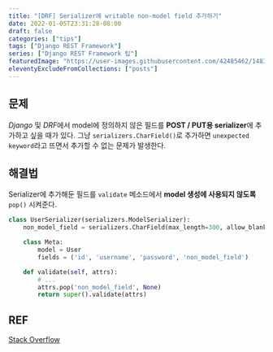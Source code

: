 ```yaml
---
title: "[DRF] Serializer에 writable non-model field 추가하기"
date: 2022-01-05T23:31:28-08:00
draft: false
categories: ["tips"]
tags: ["Django REST Framework"]
series: ["Django REST Framework 팁"]
featuredImage: "https://user-images.githubusercontent.com/42485462/148346764-0e23e2c9-6acc-4c17-9b93-b11ca28db148.png"
eleventyExcludeFromCollections: ["posts"]
---
```


## 문제

_Django_ 및 *DRF*에서 model에 정의하지 않은 필드를 **POST / PUT용 serializer**에 추가하고 싶을 때가 있다. 그냥 `serializers.CharField()`로 추가하면 `unexpected keyword`라고 뜨면서 추가할 수 없는 문제가 발생한다.

## 해결법

Serializer에 추가해둔 필드를 `validate` 메소드에서 **model 생성에 사용되지 않도록** `pop()` 시켜준다.

```python
class UserSerializer(serializers.ModelSerializer):
    non_model_field = serializers.CharField(max_length=300, allow_blank=True, write_only=True)

    class Meta:
        model = User
        fields = ('id', 'username', 'password', 'non_model_field')

    def validate(self, attrs):
        # ...
        attrs.pop('non_model_field', None)
        return super().validate(attrs)
```

## REF

[Stack Overflow](https://stackoverflow.com/questions/28322901/drf-modelserializer-with-a-non-model-write-only-field)
